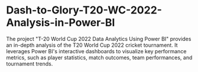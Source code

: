 # Dash-to-Glory-T20-WC-2022-Analysis-in-Power-BI
The project "T-20 World Cup 2022 Data Analytics Using Power BI" provides an in-depth analysis of the T20 World Cup 2022 cricket tournament. It leverages Power BI's interactive dashboards to visualize key performance metrics, such as player statistics, match outcomes, team performances, and tournament trends.
